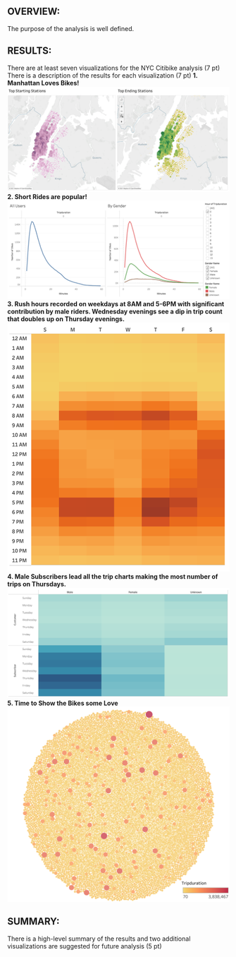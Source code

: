 <h2>OVERVIEW:</h2>
<p>The purpose of the analysis is well defined.</p>

<h2>RESULTS:</h2>

There are at least seven visualizations for the NYC Citibike analysis (7 pt)
There is a description of the results for each visualization (7 pt)
**1. Manhattan Loves Bikes!**
    <img src='https://github.com/yazhcodes/bikesharing/blob/main/Resources/Images/Top%20Stations.png'></img>
**2. Short Rides are popular!**
    <img src='https://github.com/yazhcodes/bikesharing/blob/main/Resources/Images/Trip%20Duration.png'></img>
**3. Rush hours recorded on weekdays at 8AM and 5-6PM with significant contribution by male riders. Wednesday evenings see a dip in trip count that doubles up on Thursday evenings.**
    <img src='https://github.com/yazhcodes/bikesharing/blob/main/Resources/Images/Daily%20Trips%20by%20Hour.png'></img>
**4. Male Subscribers lead all the trip charts making the most number of trips on Thursdays.**
    <img src='https://github.com/yazhcodes/bikesharing/blob/main/Resources/Images/Daily%20Trips%20by%20User.png'></img>
**5. Time to Show the Bikes some Love**
    <img src='https://github.com/yazhcodes/bikesharing/blob/main/Resources/Images/Bike%20Utilization.png'></img>


<h2>SUMMARY:</h2>

There is a high-level summary of the results and two additional visualizations are suggested for future analysis (5 pt)

